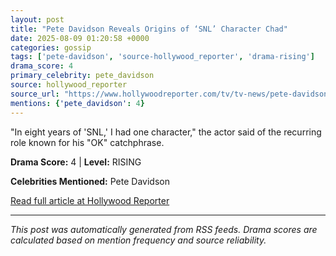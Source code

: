 ```yaml
---
layout: post
title: "Pete Davidson Reveals Origins of ‘SNL’ Character Chad"
date: 2025-08-09 01:20:58 +0000
categories: gossip
tags: ['pete-davidson', 'source-hollywood_reporter', 'drama-rising']
drama_score: 4
primary_celebrity: pete_davidson
source: hollywood_reporter
source_url: "https://www.hollywoodreporter.com/tv/tv-news/pete-davidson-snl-chad-origins-1236340749/"
mentions: {'pete_davidson': 4}
---
```


"In eight years of 'SNL,' I had one character," the actor said of the recurring role known for his "OK" catchphrase.

**Drama Score:** 4 | **Level:** RISING

**Celebrities Mentioned:** Pete Davidson

[Read full article at Hollywood Reporter](https://www.hollywoodreporter.com/tv/tv-news/pete-davidson-snl-chad-origins-1236340749/)

---
*This post was automatically generated from RSS feeds. Drama scores are calculated based on mention frequency and source reliability.*
